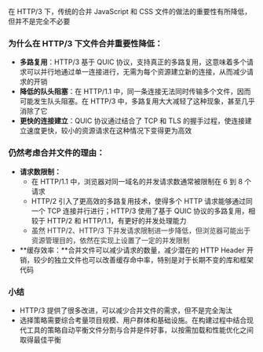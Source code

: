在 HTTP/3 下，传统的合并 JavaScript 和 CSS 文件的做法的重要性有所降低，但并不是完全不必要

### 为什么在 HTTP/3 下文件合并重要性降低：
+ **多路复用**：HTTP/3 基于 QUIC 协议，支持真正的多路复用，这意味着多个请求可以并行地通过单一连接进行，无需为每个资源建立新的连接，从而减少请求的开销
+ **降低的队头阻塞**：在 HTTP/1.1 中，同一条连接无法同时传输多个文件，因而可能发生队头阻塞。在 HTTP/3 中，多路复用大大减轻了这种现象，甚至几乎消除了它
+ **更快的连接建立**：QUIC 协议通过结合了 TCP 和 TLS 的握手过程，使连接建立速度更快，较小的资源请求在这种情况下变得更为高效

### 仍然考虑合并文件的理由：
+ **请求数限制：**
    - 在 HTTP/1.1 中，浏览器对同一域名的并发请求数通常被限制在 6 到 8 个请求
    - HTTP/2 引入了更高效的多路复用技术，使得多个 HTTP 请求能够通过同一个 TCP 连接并行进行；HTTP/3 使用了基于 QUIC 协议的多路复用，相较于 HTTP/2 和 HTTP/1.1，有更好的并发处理能力
    - <font style="color:rgb(51, 51, 51);">虽然 HTTP/2、HTTP/3 下并发请求限制进一步降低，但浏览器可能出于资源管理目的，依然在实现上设置了一定的并发限制</font>
+ **缓存效率：**合并文件可以减少请求的数量，减少潜在的 HTTP Header 开销，较少的独立文件也可以改善缓存命中率，特别是对于长期不变的库和框架代码

### 小结
+ HTTP/3 提供了很多改进，可以减少合并文件的需求，但不是完全淘汰
+ 选择策略需要综合考量项目规模、用户群体和基础设施。在构建过程中结合现代工具的策略自动平衡文件分割与合并是件好事，以按需加载和性能优化之间取得最佳平衡

